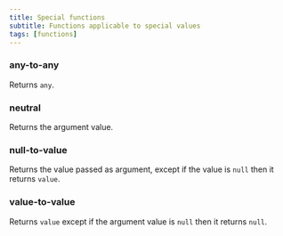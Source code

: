 ```yaml
---
title: Special functions
subtitle: Functions applicable to special values
tags: [functions]
---
```

<!-- START AUTO-GENERATED -->
### any-to-any

Returns `any`.

### neutral

Returns the argument value.

### null-to-value

Returns the value passed as argument, except if the value is `null` then it returns `value`.

### value-to-value

Returns `value` except if the argument value is `null` then it returns `null`.

<!-- END AUTO-GENERATED -->
